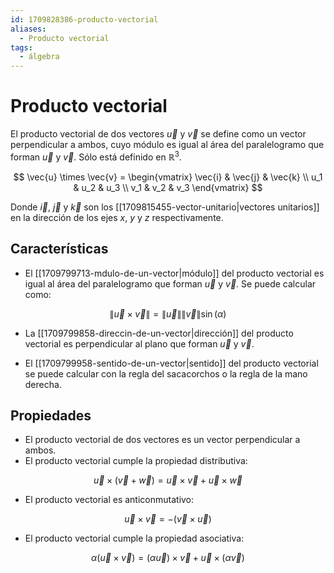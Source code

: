 ```yaml
---
id: 1709828386-producto-vectorial
aliases:
  - Producto vectorial
tags:
  - álgebra
---
```


# Producto vectorial

El producto vectorial de dos vectores $\vec{u}$ y $\vec{v}$ se define como un vector perpendicular a ambos, cuyo módulo es igual al área del paralelogramo que forman $\vec{u}$ y $\vec{v}$. Sólo está definido en $\mathbb{R}^3$.

$$
\vec{u} \times \vec{v} = \begin{vmatrix}
\vec{i} & \vec{j} & \vec{k} \\
u_1 & u_2 & u_3 \\
v_1 & v_2 & v_3
\end{vmatrix}
$$

Donde $\vec{i}$, $\vec{j}$ y $\vec{k}$ son los [[1709815455-vector-unitario|vectores unitarios]] en la dirección de los ejes $x$, $y$ y $z$ respectivamente.

## Características

- El [[1709799713-mdulo-de-un-vector|módulo]] del producto vectorial es igual al área del paralelogramo que forman $\vec{u}$ y $\vec{v}$. Se puede calcular como:

$$
\| \vec{u} \times \vec{v} \| = \| \vec{u} \| \| \vec{v} \| \sin(\alpha)
$$

- La [[1709799858-direccin-de-un-vector|dirección]] del producto vectorial es perpendicular al plano que forman $\vec{u}$ y $\vec{v}$.

- El [[1709799958-sentido-de-un-vector|sentido]] del producto vectorial se puede calcular con la regla del sacacorchos o la regla de la mano derecha.

## Propiedades

- El producto vectorial de dos vectores es un vector perpendicular a ambos.
- El producto vectorial cumple la propiedad distributiva:

$$
\vec{u} \times (\vec{v} + \vec{w}) = \vec{u} \times \vec{v} + \vec{u} \times \vec{w}
$$

- El producto vectorial es anticonmutativo:

$$
\vec{u} \times \vec{v} = -(\vec{v} \times \vec{u})
$$

- El producto vectorial cumple la propiedad asociativa:

$$
\alpha (\vec{u} \times \vec{v}) = (\alpha \vec{u}) \times \vec{v} + \vec{u} \times (\alpha \vec{v})
$$
